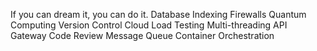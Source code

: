 If you can dream it, you can do it. Database Indexing Firewalls Quantum Computing Version Control Cloud Load Testing
Multi-threading API Gateway Code Review Message Queue Container Orchestration
